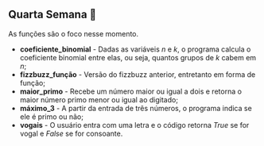 ## Quarta Semana​ :rocket: ##



As funções são o foco nesse momento.



- **coeficiente_binomial** - Dadas as variáveis _n_ e _k_, o programa calcula o coeficiente binomial entre elas, ou seja, quantos grupos de _k_ cabem em _n_;
- **fizzbuzz_função** - Versão do fizzbuzz anterior, entretanto em forma de função; 
- **maior_primo** - Recebe um número maior ou igual a dois e retorna o maior número primo menor ou igual ao digitado;
- **máximo_3** - A partir da entrada de três números, o programa indica se ele é primo ou não;
- **vogais** - O usuário entra com uma letra e o código retorna _True_ se for vogal e _False_ se for consoante.